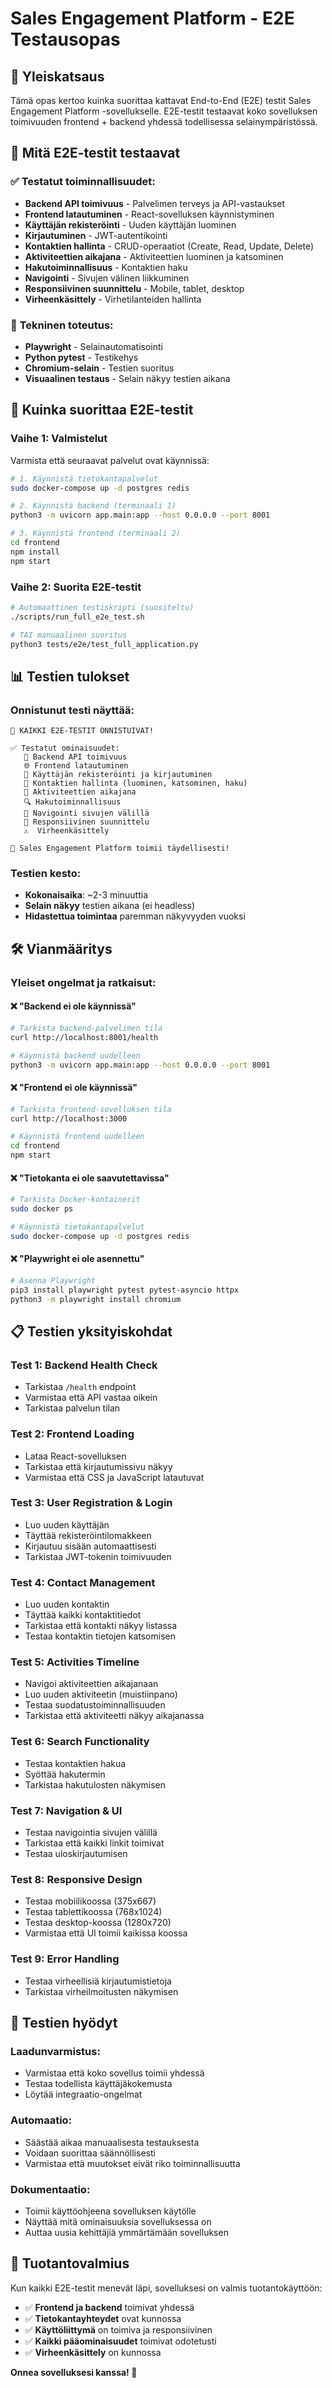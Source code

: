 # Sales Engagement Platform - E2E Testausopas

## 🎯 Yleiskatsaus

Tämä opas kertoo kuinka suorittaa kattavat End-to-End (E2E) testit Sales Engagement Platform -sovellukselle. E2E-testit testaavat koko sovelluksen toimivuuden frontend + backend yhdessä todellisessa selainympäristössä.

## 🧪 Mitä E2E-testit testaavat

### ✅ **Testatut toiminnallisuudet:**
- **Backend API toimivuus** - Palvelimen terveys ja API-vastaukset
- **Frontend latautuminen** - React-sovelluksen käynnistyminen
- **Käyttäjän rekisteröinti** - Uuden käyttäjän luominen
- **Kirjautuminen** - JWT-autentikointi
- **Kontaktien hallinta** - CRUD-operaatiot (Create, Read, Update, Delete)
- **Aktiviteettien aikajana** - Aktiviteettien luominen ja katsominen
- **Hakutoiminnallisuus** - Kontaktien haku
- **Navigointi** - Sivujen välinen liikkuminen
- **Responsiivinen suunnittelu** - Mobile, tablet, desktop
- **Virheenkäsittely** - Virhetilanteiden hallinta

### 🔧 **Tekninen toteutus:**
- **Playwright** - Selainautomatisointi
- **Python pytest** - Testikehys
- **Chromium-selain** - Testien suoritus
- **Visuaalinen testaus** - Selain näkyy testien aikana

## 🚀 Kuinka suorittaa E2E-testit

### **Vaihe 1: Valmistelut**

Varmista että seuraavat palvelut ovat käynnissä:

```bash
# 1. Käynnistä tietokantapalvelut
sudo docker-compose up -d postgres redis

# 2. Käynnistä backend (terminaali 1)
python3 -m uvicorn app.main:app --host 0.0.0.0 --port 8001

# 3. Käynnistä frontend (terminaali 2)
cd frontend
npm install
npm start
```

### **Vaihe 2: Suorita E2E-testit**

```bash
# Automaattinen testiskripti (suositeltu)
./scripts/run_full_e2e_test.sh

# TAI manuaalinen suoritus
python3 tests/e2e/test_full_application.py
```

## 📊 Testien tulokset

### **Onnistunut testi näyttää:**
```
🎉 KAIKKI E2E-TESTIT ONNISTUIVAT!

✅ Testatut ominaisuudet:
   🔧 Backend API toimivuus
   🌐 Frontend latautuminen
   👤 Käyttäjän rekisteröinti ja kirjautuminen
   📇 Kontaktien hallinta (luominen, katsominen, haku)
   📅 Aktiviteettien aikajana
   🔍 Hakutoiminnallisuus
   🧭 Navigointi sivujen välillä
   📱 Responsiivinen suunnittelu
   ⚠️  Virheenkäsittely

🚀 Sales Engagement Platform toimii täydellisesti!
```

### **Testien kesto:**
- **Kokonaisaika**: ~2-3 minuuttia
- **Selain näkyy** testien aikana (ei headless)
- **Hidastettua toimintaa** paremman näkyvyyden vuoksi

## 🛠️ Vianmääritys

### **Yleiset ongelmat ja ratkaisut:**

#### ❌ "Backend ei ole käynnissä"
```bash
# Tarkista backend-palvelimen tila
curl http://localhost:8001/health

# Käynnistä backend uudelleen
python3 -m uvicorn app.main:app --host 0.0.0.0 --port 8001
```

#### ❌ "Frontend ei ole käynnissä"
```bash
# Tarkista frontend-sovelluksen tila
curl http://localhost:3000

# Käynnistä frontend uudelleen
cd frontend
npm start
```

#### ❌ "Tietokanta ei ole saavutettavissa"
```bash
# Tarkista Docker-kontainerit
sudo docker ps

# Käynnistä tietokantapalvelut
sudo docker-compose up -d postgres redis
```

#### ❌ "Playwright ei ole asennettu"
```bash
# Asenna Playwright
pip3 install playwright pytest pytest-asyncio httpx
python3 -m playwright install chromium
```

## 📋 Testien yksityiskohdat

### **Test 1: Backend Health Check**
- Tarkistaa `/health` endpoint
- Varmistaa että API vastaa oikein
- Tarkistaa palvelun tilan

### **Test 2: Frontend Loading**
- Lataa React-sovelluksen
- Tarkistaa että kirjautumissivu näkyy
- Varmistaa että CSS ja JavaScript latautuvat

### **Test 3: User Registration & Login**
- Luo uuden käyttäjän
- Täyttää rekisteröintilomakkeen
- Kirjautuu sisään automaattisesti
- Tarkistaa JWT-tokenin toimivuuden

### **Test 4: Contact Management**
- Luo uuden kontaktin
- Täyttää kaikki kontaktitiedot
- Tarkistaa että kontakti näkyy listassa
- Testaa kontaktin tietojen katsomisen

### **Test 5: Activities Timeline**
- Navigoi aktiviteettien aikajanaan
- Luo uuden aktiviteetin (muistiinpano)
- Testaa suodatustoiminnallisuuden
- Tarkistaa että aktiviteetti näkyy aikajanassa

### **Test 6: Search Functionality**
- Testaa kontaktien hakua
- Syöttää hakutermin
- Tarkistaa hakutulosten näkymisen

### **Test 7: Navigation & UI**
- Testaa navigointia sivujen välillä
- Tarkistaa että kaikki linkit toimivat
- Testaa uloskirjautumisen

### **Test 8: Responsive Design**
- Testaa mobiilikoossa (375x667)
- Testaa tablettikoossa (768x1024)
- Testaa desktop-koossa (1280x720)
- Varmistaa että UI toimii kaikissa koossa

### **Test 9: Error Handling**
- Testaa virheellisiä kirjautumistietoja
- Tarkistaa virheilmoitusten näkymisen

## 🎯 Testien hyödyt

### **Laadunvarmistus:**
- Varmistaa että koko sovellus toimii yhdessä
- Testaa todellista käyttäjäkokemusta
- Löytää integraatio-ongelmat

### **Automaatio:**
- Säästää aikaa manuaalisesta testauksesta
- Voidaan suorittaa säännöllisesti
- Varmistaa että muutokset eivät riko toiminnallisuutta

### **Dokumentaatio:**
- Toimii käyttöohjeena sovelluksen käytölle
- Näyttää mitä ominaisuuksia sovelluksessa on
- Auttaa uusia kehittäjiä ymmärtämään sovelluksen

## 🚀 Tuotantovalmius

Kun kaikki E2E-testit menevät läpi, sovelluksesi on valmis tuotantokäyttöön:

- ✅ **Frontend ja backend** toimivat yhdessä
- ✅ **Tietokantayhteydet** ovat kunnossa
- ✅ **Käyttöliittymä** on toimiva ja responsiivinen
- ✅ **Kaikki pääominaisuudet** toimivat odotetusti
- ✅ **Virheenkäsittely** on kunnossa

**Onnea sovelluksesi kanssa! 🎉**